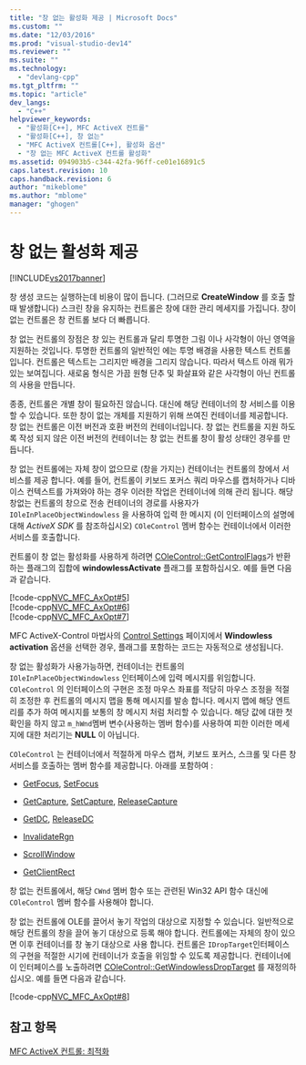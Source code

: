 ```yaml
---
title: "창 없는 활성화 제공 | Microsoft Docs"
ms.custom: ""
ms.date: "12/03/2016"
ms.prod: "visual-studio-dev14"
ms.reviewer: ""
ms.suite: ""
ms.technology: 
  - "devlang-cpp"
ms.tgt_pltfrm: ""
ms.topic: "article"
dev_langs: 
  - "C++"
helpviewer_keywords: 
  - "활성화[C++], MFC ActiveX 컨트롤"
  - "활성화[C++], 창 없는"
  - "MFC ActiveX 컨트롤[C++], 활성화 옵션"
  - "창 없는 MFC ActiveX 컨트롤 활성화"
ms.assetid: 094903b5-c344-42fa-96ff-ce01e16891c5
caps.latest.revision: 10
caps.handback.revision: 6
author: "mikeblome"
ms.author: "mblome"
manager: "ghogen"
---
```

# 창 없는 활성화 제공
[!INCLUDE[vs2017banner](../assembler/inline/includes/vs2017banner.md)]

창 생성 코드는 실행하는데 비용이 많이 듭니다. \(그러므로 **CreateWindow** 를 호출 할때 발생합니다\)  스크린 창을 유지하는 컨트롤은 창에 대한 관리 메세지를 가집니다.  창이 없는 컨트롤은 창 컨트롤 보다 더 빠릅니다.  
  
 창 없는 컨트롤의 장점은 창 있는 컨트롤과 달리 투명한 그림 이나 사각형이 아닌 영역을 지원하는 것입니다.  투명한 컨트롤의 일반적인 에는 투명 배경을 사용한 텍스트 컨트롤입니다.  컨트롤은 텍스트는 그리지만 배경을 그리지 않습니다. 따라서 텍스트 아래 뭐가 있는 보여집니다.  새로움 형식은 가끔 원형 단추 및 화살표와 같은 사각형이 아닌 컨트롤의 사용을 만듭니다.  
  
 종종, 컨트롤은 개별 창이 필요하진 않습니다. 대신에 해당 컨테이너의 창 서비스를 이용할 수 있습니다. 또한 창이 없는 개체를 지원하기 위해 쓰여진 컨테이너를 제공합니다.  창 없는 컨트롤은 이전 버전과 호환 버전의 컨테이너입니다.  창 없는 컨트롤을 지원 하도록 작성 되지 않은 이전 버전의 컨테이너는 창 없는 컨트롤 창이 활성 상태인 경우를 만듭니다.  
  
 창 없는 컨트롤에는 자체 창이 없으므로 \(창을 가지는\) 컨테이너는 컨트롤의 창에서 서비스를 제공 합니다.  예를 들어, 컨트롤이 키보드 포커스 쿼리 마우스를 캡처하거나 디바이스 컨텍스트를 가져와야 하는 경우 이러한 작업은 컨테이너에 의해 관리 됩니다.  해당 창없는 컨트롤의 창으로 전송 컨테이너의 경로를 사용자가 `IOleInPlaceObjectWindowless` 을 사용하여 입력 한 메시지 \(이 인터페이스의 설명에 대해 *ActiveX SDK* 를 참조하십시오\) `COleControl` 멤버 함수는 컨테이너에서 이러한 서비스를 호출합니다.  
  
 컨트롤이 창 없는 활성화를 사용하게 하려면 [COleControl::GetControlFlags](../Topic/COleControl::GetControlFlags.md)가 반환하는 플래그의 집합에 **windowlessActivate**  플래그를 포함하십시오.  예를 들면 다음과 같습니다.  
  
 [!code-cpp[NVC_MFC_AxOpt#5](../mfc/codesnippet/CPP/providing-windowless-activation_1.cpp)]  
[!code-cpp[NVC_MFC_AxOpt#6](../mfc/codesnippet/CPP/providing-windowless-activation_2.cpp)]  
[!code-cpp[NVC_MFC_AxOpt#7](../mfc/codesnippet/CPP/providing-windowless-activation_3.cpp)]  
  
 MFC ActiveX\-Control 마법사의 [Control Settings](../mfc/reference/control-settings-mfc-activex-control-wizard.md) 페이지에서 **Windowless activation** 옵션을 선택한 경우, 플래그를 포함하는 코드는 자동적으로 생성됩니다.  
  
 창 없는 활성화가 사용가능하면, 컨테이너는 컨트롤의 `IOleInPlaceObjectWindowless` 인터페이스에 입력 메시지를 위임합니다.  `COleControl` 의 인터페이스의 구현은 조정 마우스 좌표를 적당히 마우스 조정을 적절히 조정한 후 컨트롤의 메시지 맵을 통해 메시지를 발송 합니다.  메시지 맵에 해당 엔트리를 추가 하여 메시지를 보통의 창 메시지 처럼 처리할 수 있습니다.  해당 값에 대한 첫 확인을 하지 않고 `m_hWnd`멤버 변수\(사용하는 멤버 함수\)를 사용하여 피한 이러한 메세지에 대한 처리기는 **NULL** 이 아닙니다.  
  
 `COleControl` 는 컨테이너에서 적절하게 마우스 캡쳐, 키보드 포커스, 스크롤 및 다른 창 서비스를 호출하는 멤버 함수를 제공합니다. 아래를 포함하여 :  
  
-   [GetFocus](../Topic/COleControl::GetFocus.md), [SetFocus](../Topic/COleControl::SetFocus.md)  
  
-   [GetCapture](../Topic/COleControl::GetCapture.md), [SetCapture](../Topic/COleControl::SetCapture.md), [ReleaseCapture](../Topic/COleControl::ReleaseCapture.md)  
  
-   [GetDC](../Topic/COleControl::GetDC.md), [ReleaseDC](../Topic/COleControl::ReleaseDC.md)  
  
-   [InvalidateRgn](../Topic/COleControl::InvalidateRgn.md)  
  
-   [ScrollWindow](../Topic/COleControl::ScrollWindow.md)  
  
-   [GetClientRect](../Topic/COleControl::GetClientRect.md)  
  
 창 없는 컨트롤에서, 해당 `CWnd` 멤버 함수 또는 관련된 Win32 API 함수 대신에  `COleControl` 멤버 함수를 사용해야 합니다.  
  
 창 없는 컨트롤에 OLE를 끌어서 놓기 작업의 대상으로 지정할 수 있습니다.  일반적으로 해당 컨트롤의 창을 끌어 놓기 대상으로 등록 해야 합니다.  컨트롤에는 자체의 창이 있으면 이후 컨테이너를 창 놓기 대상으로 사용 합니다.  컨트롤은 `IDropTarget`인터페이스의 구현을 적절한 시기에 컨테이너가 호출을 위임할 수 있도록 제공합니다.  컨테이너에 이 인터페이스를 노출하려면 [COleControl::GetWindowlessDropTarget](../Topic/COleControl::GetWindowlessDropTarget.md) 를 재정의하십시오.  예를 들면 다음과 같습니다.  
  
 [!code-cpp[NVC_MFC_AxOpt#8](../mfc/codesnippet/CPP/providing-windowless-activation_4.cpp)]  
  
## 참고 항목  
 [MFC ActiveX 컨트롤: 최적화](../mfc/mfc-activex-controls-optimization.md)